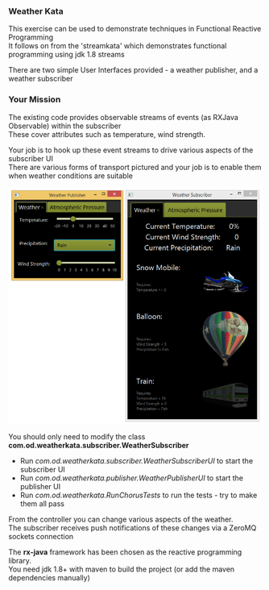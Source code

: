 
### Weather Kata ###

This exercise can be used to demonstrate techniques in Functional Reactive Programming  
It follows on from the 'streamkata' which demonstrates functional programming using jdk 1.8 streams

There are two simple User Interfaces provided - a weather publisher, and a weather subscriber

### Your Mission ###

The existing code provides observable streams of events (as RXJava Observable) within the subscriber  
These cover attributes such as temperature, wind strength. 

Your job is to hook up these event streams to drive various aspects of the subscriber UI  
There are various forms of transport pictured and your job is to enable them when weather conditions are suitable

![ScreenShot](/src/main/resources/weatherKataScreenshot.png?raw=true "ScreenShot")


You should only need to modify the class **com.od.weatherkata.subscriber.WeatherSubscriber**

* Run *com.od.weatherkata.subscriber.WeatherSubscriberUI* to start the subscriber UI
* Run *com.od.weatherkata.publisher.WeatherPublisherUI* to start the publisher UI
* Run *com.od.weatherkata.RunChorusTests* to run the tests - try to make them all pass


From the controller you can change various aspects of the weather.  
The subscriber receives push notifications of these changes via a ZeroMQ sockets connection

The **rx-java** framework has been chosen as the reactive programming library.  
You need jdk 1.8+ with maven to build the project (or add the maven dependencies manually)